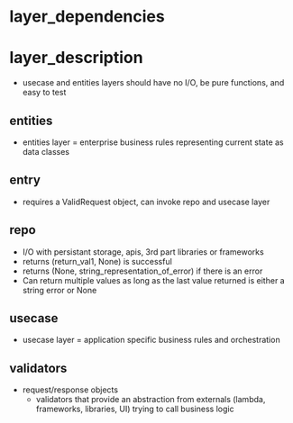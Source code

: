 
# layer_dependencies



# layer_description

- usecase and entities layers should have no I/O, be pure functions, and easy to test

## entities
- entities layer = enterprise business rules representing current state as data classes

## entry
-  requires a ValidRequest object, can invoke repo and usecase layer

## repo
- I/O with persistant storage, apis, 3rd part libraries or frameworks
- returns (return_val1, None) is successful
- returns (None, string_representation_of_error) if there is an error
- Can return multiple values as long as the last value returned is either a string error or None

## usecase
- usecase layer = application specific business rules and orchestration

## validators
- request/response objects
  - validators that provide an abstraction from externals (lambda, frameworks, libraries, UI) trying to call business logic
